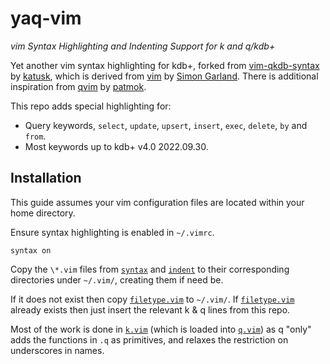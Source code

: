 # yaq-vim

_vim Syntax Highlighting and Indenting Support for k and q/kdb+_

Yet another vim syntax highlighting for kdb+, forked from
[vim-qkdb-syntax](https://github.com/katusk/vim-qkdb-syntax) by
[katusk](https://github.com/katusk), which is derived from
[vim](https://github.com/simongarland/vim) by
[Simon Garland](https://github.com/simongarland).
There is additional inspiration from [qvim](https://github.com/patmok/qvim) by
[patmok](https://github.com/patmok).

This repo adds special highlighting for:
- Query keywords, `select`, `update`, `upsert`, `insert`, `exec`, `delete`,
 `by` and `from`.
- Most keywords up to kdb+ v4.0 2022.09.30.

## Installation
This guide assumes your vim configuration files are located within
your home directory.

Ensure syntax highlighting is enabled in `~/.vimrc`.
```
syntax on
```

Copy the `\*.vim` files from [`syntax`](syntax) and [`indent`](indent)
to their corresponding directories under `~/.vim/`, creating them if need be.

If it does not exist then copy [`filetype.vim`](filetype.vim) to `~/.vim/`.
If [`filetype.vim`](filetype.vim) already exists then just insert the
relevant k & q lines from this repo.

Most of the work is done in [`k.vim`](syntax/k.vim) (which is loaded into 
[`q.vim`](syntax/q.vim)) as q "only" adds the functions in `.q` as
primitives, and relaxes the restriction on underscores in names.
